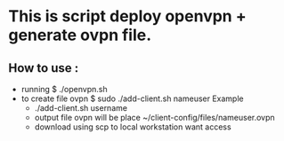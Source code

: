 # This is script deploy openvpn + generate ovpn file.

## How to use : 
* running $ ./openvpn.sh 
* to create file ovpn $ sudo ./add-client.sh nameuser 
  Example
    + ./add-client.sh username
    + output file ovpn will be place ~/client-config/files/nameuser.ovpn 
    + download using scp to local workstation want access 
  
